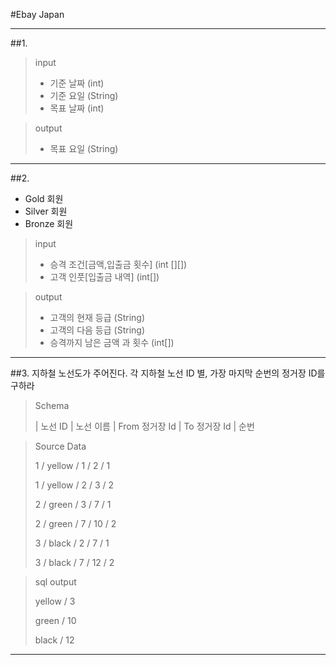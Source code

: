 #Ebay Japan 
-- --
##1.
> input
> * 기준 날짜 (int)
> * 기준 요일 (String)
> * 목표 날짜 (int)

> output
> * 목표 요일 (String)
-- --
##2.
* Gold 회원
* Silver 회원
* Bronze 회원

> input
> * 승격 조건[금액,입출금 횟수] (int [][])
> * 고객 인풋[입출금 내역] (int[]) 

> output
> * 고객의 현재 등급 (String)
> * 고객의 다음 등급 (String)
> * 승격까지 남은 금액 과 횟수 (int[])
-- --
##3.
지하철 노선도가 주어진다.
각 지하철 노선 ID 별, 가장 마지막 순번의 정거장 ID를 구하라
> Schema
> 
> | 노선 ID | 노선 이름 | From 정거장 Id | To 정거장 Id | 순번

> Source Data
> 
> 1 / yellow / 1 / 2  / 1
> 
> 1 / yellow / 2 / 3  / 2
> 
> 2 / green  / 3 / 7  / 1
> 
> 2 / green  / 7 / 10 / 2
> 
> 3 / black / 2 / 7   / 1
> 
> 3 / black / 7 / 12  / 2

> sql output
> 
> yellow / 3
> 
> green  / 10
> 
> black  / 12
-- --
